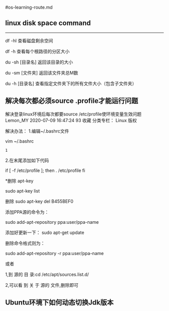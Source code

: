 #os-learning-route.md

## linux disk space command
---
df -hl 查看磁盘剩余空间

df -h 查看每个根路径的分区大小

du -sh [目录名] 返回该目录的大小

du -sm [文件夹] 返回该文件夹总M数

du -h [目录名] 查看指定文件夹下的所有文件大小（包含子文件夹）

## 解决每次都必须source .profile才能运行问题

解决登录linux环境后每次都要source /etc/profile使环境变量生效问题
Lemon_MY 2020-07-09 16:47:24 93 收藏
分类专栏： Linux
版权

解决办法：
1.编辑~/.bashrc文件

vim ~/.bashrc

    1

2.在末尾添加如下代码

if [ -f /etc/profile ]; then
. /etc/profile
fi


*删除 apt-key

sudo apt-key list

删除
sudo apt-key del B455BEF0

添加PPA源的命令为：

sudo add-apt-repository ppa:user/ppa-name

添加好更新一下： sudo apt-get update


删除命令格式则为：

sudo add-apt-repository -r ppa:user/ppa-name

或者

1,到 源的 目 录:cd  /etc/apt/sources.list.d/

2,可以看 到 关 于 源的 文件,删除即可 


## Ubuntu环境下如何动态切换Jdk版本


